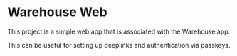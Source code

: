 # Warehouse Web

This project is a simple web app that is associated with the Warehouse app.

This can be useful for setting up deeplinks and authentication via passkeys.